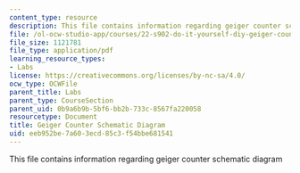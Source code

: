 ```yaml
---
content_type: resource
description: This file contains information regarding geiger counter schematic diagram
file: /ol-ocw-studio-app/courses/22-s902-do-it-yourself-diy-geiger-counters-january-iap-2015/eeb952be7a603ecd85c3f54bbe681541_MIT22_S902IAP15_lab_shmatc.pdf
file_size: 1121781
file_type: application/pdf
learning_resource_types:
- Labs
license: https://creativecommons.org/licenses/by-nc-sa/4.0/
ocw_type: OCWFile
parent_title: Labs
parent_type: CourseSection
parent_uid: 0b9a6b9b-5bf6-bb2b-733c-8567fa220058
resourcetype: Document
title: Geiger Counter Schematic Diagram
uid: eeb952be-7a60-3ecd-85c3-f54bbe681541
---
```

This file contains information regarding geiger counter schematic diagram